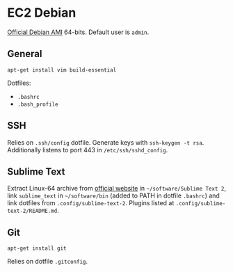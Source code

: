 # EC2 Debian

[Official Debian AMI](http://wiki.debian.org/Cloud/AmazonEC2Image) 64-bits. Default user is `admin`.

## General

`apt-get install vim build-essential`

Dotfiles:
* `.bashrc`
* `.bash_profile`

## SSH

Relies on `.ssh/config` dotfile. Generate keys with `ssh-keygen -t rsa`. Additionally listens to port 443 in `/etc/ssh/sshd_config`.

## Sublime Text

Extract Linux-64 archive from [official website](http://www.sublimetext.com/) in `~/software/Sublime Text 2`, link `sublime_text` in `~/software/bin` (added to PATH in dotfile `.bashrc`) and link dotfiles from `.config/sublime-text-2`. Plugins listed at `.config/sublime-text-2/README.md`.

## Git

`apt-get install git`

Relies on dotfile `.gitconfig`.

